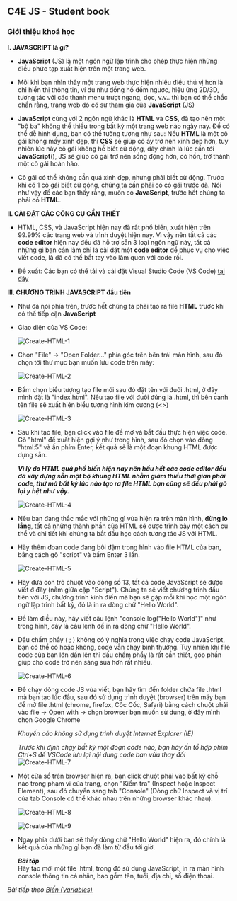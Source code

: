 ## C4E JS - Student book
### Giới thiệu khoá học

**I. JAVASCRIPT là gì?**
-   **JavaScript** (JS) là một ngôn ngữ lập trình cho phép thực hiện những điều phức tạp xuất hiện trên một trang web.

-   Mỗi khi bạn nhìn thấy một trang web thực hiện nhiều điều thú vị hơn là chỉ hiển thị thông tin, ví dụ như đồng hồ đếm ngược, hiệu ứng 2D/3D, tương tác với các thanh menu trượt ngang, dọc, v.v.. thì bạn có thể chắc chắn rằng, trang web đó có sự tham gia của **JavaScript** (JS)

-   **JavaScript** cùng với 2 ngôn ngữ khác là **HTML** và **CSS**, đã tạo nên một "bộ ba" không thể thiếu trong bất kỳ một trang web nào ngày nay. Để có thể dễ hình dung, bạn có thể tưởng tượng như sau: Nếu **HTML** là một cô gái không mấy xinh đẹp, thì **CSS** sẽ giúp cô ấy trở nên xinh đẹp hơn, tuy nhiên lúc này cô gái không hề biết cử động, đây chính là lúc cần tới **JavaScript**(), JS sẽ giúp cô gái trở nên sống động hơn, có hồn, trở thành một cô gái hoàn hảo.

- Cô gái có thể không cần quá xinh đẹp, nhưng phải biết cử động. Trước khi có 1 cô gái biết cử động, chúng ta cần phải có cô gái trước đã. Nói như vậy để các bạn thấy rằng, muốn có **JavaScript**, trước hết chúng ta phải có **HTML**.

**II. CÀI ĐẶT CÁC CÔNG CỤ CẦN THIẾT**
-   HTML, CSS, và JavaScript hiện nay đã rất phổ biến, xuất hiện trên 99.99% các trang web và trình duyệt hiện nay. Vì vậy nên tất cả các **code editor** hiện nay đều đã hỗ trợ sẵn 3 loại ngôn ngữ này, tất cả những gì bạn cần làm chỉ là cài đặt một **code editor** để phục vụ cho việc viết code, là đã có thể bắt tay vào làm quen với code rồi.

-   Đề xuất: Các bạn có thể tải và cài đặt  Visual Studio Code (VS Code) [tại đây](https://code.visualstudio.com/)

**III. CHƯƠNG TRÌNH JAVASCRIPT đầu tiên**

-   Như đã nói phía trên, trước hết chúng ta phải tạo ra file **HTML** trước khi có thể tiếp cận **JavaScript**

-   Giao diện của VS Code:  

    ![Create-HTML-1](images/intro/create-html-1.png)  

-   Chọn "File" -> "Open Folder..." phía góc trên bên trái màn hình, sau đó chọn tới thư mục bạn muốn lưu code trên máy:  

    ![Create-HTML-2](images/intro/create-html-2.png) 

-   Bấm chọn biểu tượng tạo file mới sau đó đặt tên với đuôi .html, ở đây mình đặt là "index.html". Nếu tạo file với đuôi đúng là .html, thì bên cạnh tên file sẽ xuất hiện biểu tượng hình kim cương (<>)

    ![Create-HTML-3](images/intro/create-html-3.png) 

-   Sau khi tạo file, bạn click vào file để mở và bắt đầu thực hiện việc code. Gõ "html" để xuất hiện gợi ý như trong hình, sau đó chọn vào dòng "html:5" và ấn phím Enter, kết quả sẽ là một đoạn khung HTML được dựng sẵn. 

    ***Vì lý do HTML quá phổ biến hiện nay nên hầu hết các code editor đều đã xây dựng sẵn một bộ khung HTML nhằm giảm thiểu thời gian phải code, thứ mà bất kỳ lúc nào tạo ra file HTML bạn cũng sẽ đều phải gõ lại y hệt như vậy.***
    
    ![Create-HTML-4](images/intro/create-html-4.png) 

-   Nếu bạn đang thắc mắc với những gì vừa hiện ra trên màn hình, **đừng lo lắng**, tất cả những thành phần của HTML sẽ được trình bày một cách cụ thể và chi tiết khi chúng ta bắt đầu học cách tương tác JS với HTML.  

-   Hãy thêm đoạn code đang bôi đậm trong hình vào file HTML của bạn, bằng cách gõ "script" và bấm Enter 3 lần.

    ![Create-HTML-5](images/intro/create-html-5.png) 

-   Hãy đưa con trỏ chuột vào dòng số 13, tất cả code JavaScript sẽ được viết ở đây (nằm giữa cặp "Script"). Chúng ta sẽ viết chương trình đầu tiên với JS, chương trình kinh điển mà bạn sẽ gặp mỗi khi học một ngôn ngữ lập trình bất kỳ, đó là in ra dòng chữ "Hello World".

-   Để làm điều này, hãy viết câu lệnh "console.log("Hello World")" như trong hình, đây là câu lệnh để in ra dòng chữ "Hello World".  

-   Dấu chấm phẩy ( ; ) không có ý nghĩa trong việc chạy code JavaScript, bạn có thể có hoặc không, code vẫn chạy bình thường. Tuy nhiên khi file code của bạn lớn dần lên thì dấu chấm phẩy là rất cần thiết, góp phần giúp cho code trở nên sáng sủa hơn rất nhiều.

    ![Create-HTML-6](images/intro/create-html-6.png) 


-   Để chạy dòng code JS vừa viết, bạn hãy tìm đến folder chứa file .html mà bạn tạo lúc đầu, sau đó sử dụng trình duyệt (browser) trên máy bạn để mở file .html (chrome, firefox, Cốc Cốc, Safari) bằng cách chuột phải vào file -> Open with -> chọn browser bạn muốn sử dụng, ở đây mình chọn Google Chrome

    *Khuyến cáo không sử dụng trình duyệt Internet Explorer (IE)*
    
    *Trước khi định chạy bất kỳ một đoạn code nào, bạn hãy ấn tổ hợp phím Ctrl+S để VSCode lưu lại nội dung code bạn vừa thay đổi*
    ![Create-HTML-7](images/intro/create-html-7.png) 


-   Một cửa sổ trên browser hiện ra, bạn click chuột phải vào bất kỳ chỗ nào trong phạm vi của trang, chọn "Kiểm tra" (Inspect hoặc Inspect Element), sau đó chuyển sang tab "Console" (Dòng chữ Inspect và vị trí của tab Console có thể khác nhau trên những browser khác nhau).

    ![Create-HTML-8](images/intro/create-html-8.png) 


    ![Create-HTML-9](images/intro/create-html-9.png) 


-   Ngay phía dưới bạn sẽ thấy dòng chữ "Hello World" hiện ra, đó chính là kết quả của những gì bạn đã làm từ đầu tới giờ.

    ***Bài tập***  
    Hãy tạo mới một file .html, trong đó sử dụng JavaScript, in ra màn hình console thông tin cá nhân, bao gồm tên, tuổi, địa chỉ, số điện thoại.

*Bài tiếp theo [Biến (Variables)](variables/variables.md)*